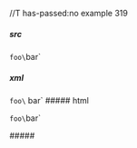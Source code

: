 //T has-passed:no
example 319
##### src
`foo\`bar`
##### xml
<?xml version="1.0" encoding="UTF-8"?>
<!DOCTYPE document SYSTEM "CommonMark.dtd">
<document xmlns="http://commonmark.org/xml/1.0">
  <paragraph>
    <code>foo\</code>
    <text>bar`</text>
  </paragraph>
</document>
##### html
<p><code>foo\</code>bar`</p>
#####
